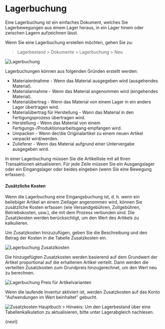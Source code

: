 <!-- add-breadcrumbs -->
# Lagerbuchung


Eine Lagerbuchung ist ein einfaches Dokument, welches Sie Lagerbewegungen aus einem Lager heraus, in ein Lager hinein oder zwischen Lagern aufzeichnen lässt.

Wenn Sie eine Lagerbuchung erstellen möchten, gehen Sie zu:

> Lagerbestand > Dokumente > Lagerbuchung > Neu

<img class="screenshot" alt="Lagerbuchung" src="{{docs_base_url}}/v12/assets/img/stock/stock-entry.png">

Lagerbuchungen können aus folgenden Gründen erstellt werden:

* Materialentnahme - Wenn das Material ausgegeben wird (ausgehendes Material).
* Materialannahme - Wenn das Material angenommen wird (eingehendes Material).
* Materialübertrag - Wenn das Material von einem Lager in ein anders Lager übertragen wird.
* Materialübertrag für Herstellung - Wann das Material in den Fertigungsprozess übertragen wird.
* Herstellung - Wenn das Material von einem Fertigungs-/Produktionsarbeitsgang empfangen wird.
* Umpacken - Wenn der/die Originalartikel zu einem neuen Artikel verpackt wird/werden.
* Zulieferer - Wenn das Material aufgrund einer Untervergabe ausgegeben wird.

In einer Lagerbuchung müssen Sie die Artikelliste mit all Ihren Transaktionen aktualisieren. Für jede Zeile müssen Sie ein Ausgangslager oder ein Eingangslager oder beides eingeben (wenn Sie eine Bewegung erfassen).

#### Zusätzliche Kosten

Wenn die Lagerbuchung eine Eingangsbuchung ist, d. h. wenn ein beliebiger Artikel an einem Ziellager angenommen wird, können Sie zusätzliche Kosten erfassen (wie Versandgebühren, Zollgebühren, Betriebskosten, usw.), die mit dem Prozess verbunden sind. Die Zusatzkosten werden berücksichtigt, um den Wert des Artikels zu kalkulieren.

Um Zusatzkosten hinzuzufügen, geben Sie die Beschreibung und den Betrag der Kosten in die Tabelle Zusatzkosten ein.

<img class="screenshot" alt="Lagerbuchung Zusatzlkosten" src="{{docs_base_url}}/v12/assets/img/stock/additional-costs-table.png">

Die hinzugefügten Zusatzkosten werden basierend auf dem Grundwert der Artikel proportional auf die erhaltenen Artikel verteilt. Dann werden die verteilten Zusatzkosten zum Grundpreis hinzugerechnet, um den Wert neu zu berechnen.

<img class="screenshot" alt="Lagerbuchung Preis für Artikelvarianten" src="{{docs_base_url}}/v12/assets/img/stock/stock-entry-item-valuation-rate.png">

Wenn die laufende Inventur aktiviert ist, werden Zusatzkosten auf das Konto "Aufwendungen im Wert beinhaltet" gebucht.

<img class="screenshot" alt="Zusatzkosten Hauptbuch" src="{{docs_base_url}}/v12/assets/img/stock/additional-costs-general-ledger.png">
> Hinweis: Um den Lagerbestand über eine Tabellenkalkulation zu aktualisieren, bitte unter Lagerabgleich nachlesen.

{next}
